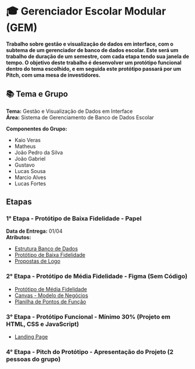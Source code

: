 # 🎓 Gerenciador Escolar Modular (GEM)

**Trabalho sobre gestão e visualização de dados em interface, com o subtema de um gerenciador de banco de dados escolar. Este será um trabalho de duração de um semestre, com cada etapa tendo sua janela de tempo. O objetivo deste trabalho é desenvolver um protótipo funcional dentro do tema escolhido, e em seguida este protótipo passará por um Pitch, com uma mesa de investidores.**

## 📚 Tema e Grupo

**Tema:** Gestão e Visualização de Dados em Interface <br>
**Área:** Sistema de Gerenciamento de Banco de Dados Escolar

**Componentes do Grupo:**
- Kaio Veras
- Matheus
- João Pedro da Silva
- João Gabriel
- Gustavo
- Lucas Sousa
- Marcio Alves
- Lucas Fortes

## Etapas
### 1° Etapa - Protótipo de Baixa Fidelidade - Papel
**Data de Entrega:** 01/04 <br/>
**Atributos:** 
- [Estrutura Banco de Dados](DATABASE.md)
- [Protótipo de Baixa Fidelidade](GEM.pdf)
- [Propostas de Logo](Logos)

### 2° Etapa - Protótipo de Média Fidelidade - Figma (Sem Código)
- [Protótipo de Média Fidelidade](https://www.figma.com/design/EKNn9umNDLaixu5CAc3uPc/GEM?m=auto&t=pWUbBmWAGV1gtfOs-6)
- [Canvas - Modelo de Negócios](Canvas.pdf)
- [Planilha de Pontos de Função](Precificação/Planilha%20de%20Pontos%20de%20Função%20-%20GEM%20(Atualizado).xlsx)

### 3° Etapa - Protótipo Funcional - Mínimo 30% (Projeto em HTML, CSS e JavaScript)

- [Landing Page](LandingPage/)

### 4° Etapa - Pitch do Protótipo - Apresentação do Projeto (2 pessoas do grupo)

